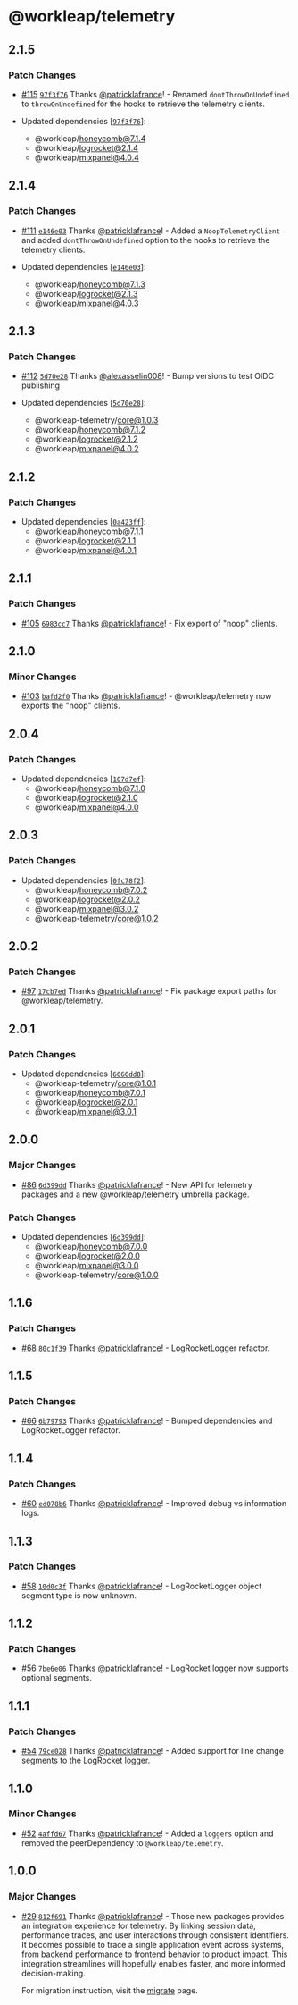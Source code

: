 # @workleap/telemetry

## 2.1.5

### Patch Changes

- [#115](https://github.com/workleap/wl-telemetry/pull/115) [`97f3f76`](https://github.com/workleap/wl-telemetry/commit/97f3f76199231d43a56d78209e8193a781df490d) Thanks [@patricklafrance](https://github.com/patricklafrance)! - Renamed `dontThrowOnUndefined` to `throwOnUndefined` for the hooks to retrieve the telemetry clients.

- Updated dependencies [[`97f3f76`](https://github.com/workleap/wl-telemetry/commit/97f3f76199231d43a56d78209e8193a781df490d)]:
  - @workleap/honeycomb@7.1.4
  - @workleap/logrocket@2.1.4
  - @workleap/mixpanel@4.0.4

## 2.1.4

### Patch Changes

- [#111](https://github.com/workleap/wl-telemetry/pull/111) [`e146e03`](https://github.com/workleap/wl-telemetry/commit/e146e030aa9e4a624d4429e0ba4f0627153179cc) Thanks [@patricklafrance](https://github.com/patricklafrance)! - Added a `NoopTelemetryClient` and added `dontThrowOnUndefined` option to the hooks to retrieve the telemetry clients.

- Updated dependencies [[`e146e03`](https://github.com/workleap/wl-telemetry/commit/e146e030aa9e4a624d4429e0ba4f0627153179cc)]:
  - @workleap/honeycomb@7.1.3
  - @workleap/logrocket@2.1.3
  - @workleap/mixpanel@4.0.3

## 2.1.3

### Patch Changes

- [#112](https://github.com/workleap/wl-telemetry/pull/112) [`5d70e28`](https://github.com/workleap/wl-telemetry/commit/5d70e286d428ee5ffcd3466924662274f97232c8) Thanks [@alexasselin008](https://github.com/alexasselin008)! - Bump versions to test OIDC publishing

- Updated dependencies [[`5d70e28`](https://github.com/workleap/wl-telemetry/commit/5d70e286d428ee5ffcd3466924662274f97232c8)]:
  - @workleap-telemetry/core@1.0.3
  - @workleap/honeycomb@7.1.2
  - @workleap/logrocket@2.1.2
  - @workleap/mixpanel@4.0.2

## 2.1.2

### Patch Changes

- Updated dependencies [[`0a423ff`](https://github.com/workleap/wl-telemetry/commit/0a423ffc47baea121607283fc23aacdad43e36f9)]:
  - @workleap/honeycomb@7.1.1
  - @workleap/logrocket@2.1.1
  - @workleap/mixpanel@4.0.1

## 2.1.1

### Patch Changes

- [#105](https://github.com/workleap/wl-telemetry/pull/105) [`6983cc7`](https://github.com/workleap/wl-telemetry/commit/6983cc7e91696dda64b05036076176386b5bb85e) Thanks [@patricklafrance](https://github.com/patricklafrance)! - Fix export of "noop" clients.

## 2.1.0

### Minor Changes

- [#103](https://github.com/workleap/wl-telemetry/pull/103) [`bafd2f0`](https://github.com/workleap/wl-telemetry/commit/bafd2f067d6b7d51783361b1ba44534b894f7014) Thanks [@patricklafrance](https://github.com/patricklafrance)! - @workleap/telemetry now exports the "noop" clients.

## 2.0.4

### Patch Changes

- Updated dependencies [[`107d7ef`](https://github.com/workleap/wl-telemetry/commit/107d7efecd77470c8d13ee2ca055cf27405b31a8)]:
  - @workleap/honeycomb@7.1.0
  - @workleap/logrocket@2.1.0
  - @workleap/mixpanel@4.0.0

## 2.0.3

### Patch Changes

- Updated dependencies [[`0fc78f2`](https://github.com/workleap/wl-telemetry/commit/0fc78f29c914075ced4d96c916edcb78e8033983)]:
  - @workleap/honeycomb@7.0.2
  - @workleap/logrocket@2.0.2
  - @workleap/mixpanel@3.0.2
  - @workleap-telemetry/core@1.0.2

## 2.0.2

### Patch Changes

- [#97](https://github.com/workleap/wl-telemetry/pull/97) [`17cb7ed`](https://github.com/workleap/wl-telemetry/commit/17cb7ed9bc694603981e6e41e2330c1dcb649c62) Thanks [@patricklafrance](https://github.com/patricklafrance)! - Fix package export paths for @workleap/telemetry.

## 2.0.1

### Patch Changes

- Updated dependencies [[`6666dd8`](https://github.com/workleap/wl-telemetry/commit/6666dd843eb7e9d5db3ec28b8777668e62543a1f)]:
  - @workleap-telemetry/core@1.0.1
  - @workleap/honeycomb@7.0.1
  - @workleap/logrocket@2.0.1
  - @workleap/mixpanel@3.0.1

## 2.0.0

### Major Changes

- [#86](https://github.com/workleap/wl-telemetry/pull/86) [`6d399dd`](https://github.com/workleap/wl-telemetry/commit/6d399dd6e01448a474ec098c64b185e45d9b6b5e) Thanks [@patricklafrance](https://github.com/patricklafrance)! - New API for telemetry packages and a new @workleap/telemetry umbrella package.

### Patch Changes

- Updated dependencies [[`6d399dd`](https://github.com/workleap/wl-telemetry/commit/6d399dd6e01448a474ec098c64b185e45d9b6b5e)]:
  - @workleap/honeycomb@7.0.0
  - @workleap/logrocket@2.0.0
  - @workleap/mixpanel@3.0.0
  - @workleap-telemetry/core@1.0.0

## 1.1.6

### Patch Changes

- [#68](https://github.com/workleap/wl-telemetry/pull/68) [`80c1f39`](https://github.com/workleap/wl-telemetry/commit/80c1f39747ac689d6e175ff6b880a2b8c8fa9abd) Thanks [@patricklafrance](https://github.com/patricklafrance)! - LogRocketLogger refactor.

## 1.1.5

### Patch Changes

- [#66](https://github.com/workleap/wl-telemetry/pull/66) [`6b79793`](https://github.com/workleap/wl-telemetry/commit/6b79793e26937f562f51193aedec1a7f57b1578c) Thanks [@patricklafrance](https://github.com/patricklafrance)! - Bumped dependencies and LogRocketLogger refactor.

## 1.1.4

### Patch Changes

- [#60](https://github.com/workleap/wl-telemetry/pull/60) [`ed078b6`](https://github.com/workleap/wl-telemetry/commit/ed078b698cfb78e9299f53d0580bf5c5751b9294) Thanks [@patricklafrance](https://github.com/patricklafrance)! - Improved debug vs information logs.

## 1.1.3

### Patch Changes

- [#58](https://github.com/workleap/wl-telemetry/pull/58) [`10d0c3f`](https://github.com/workleap/wl-telemetry/commit/10d0c3fe6e7565a2a95aeed9f3bc83274d90f1ad) Thanks [@patricklafrance](https://github.com/patricklafrance)! - LogRocketLogger object segment type is now unknown.

## 1.1.2

### Patch Changes

- [#56](https://github.com/workleap/wl-telemetry/pull/56) [`7be6e06`](https://github.com/workleap/wl-telemetry/commit/7be6e06b0f1f42e549ff043dc9b68db91ceb8d15) Thanks [@patricklafrance](https://github.com/patricklafrance)! - LogRocket logger now supports optional segments.

## 1.1.1

### Patch Changes

- [#54](https://github.com/workleap/wl-telemetry/pull/54) [`79ce028`](https://github.com/workleap/wl-telemetry/commit/79ce028f2418cc43ed18017e82ce9599e97d0e40) Thanks [@patricklafrance](https://github.com/patricklafrance)! - Added support for line change segments to the LogRocket logger.

## 1.1.0

### Minor Changes

- [#52](https://github.com/workleap/wl-telemetry/pull/52) [`4affd67`](https://github.com/workleap/wl-telemetry/commit/4affd670d7c5c0495eb41a700e6fe9af1f9f4e0f) Thanks [@patricklafrance](https://github.com/patricklafrance)! - Added a `loggers` option and removed the peerDependency to `@workleap/telemetry`.

## 1.0.0

### Major Changes

- [#29](https://github.com/workleap/wl-telemetry/pull/29) [`812f691`](https://github.com/workleap/wl-telemetry/commit/812f691676c60a7748b0db87e38e3b86591e2a85) Thanks [@patricklafrance](https://github.com/patricklafrance)! - Those new packages provides an integration experience for telemetry. By linking session data, performance traces, and user interactions through consistent identifiers. It becomes possible to trace a single application event across systems, from backend performance to frontend behavior to product impact. This integration streamlines will hopefully enables faster, and more informed decision-making.

  For migration instruction, visit the [migrate](https://workleap.github.io/wl-telemetry/introduction/migrate/) page.
